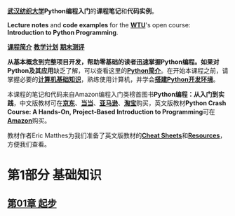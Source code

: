 
[**武汉纺织大学**](https://www.wtu.edu.cn)**Python编程入门**的**课程笔记**和**代码实例**。

**Lecture notes** and **code examples** for the [**WTU**](https://www.wtu.edu.cn)'s open course: **Introduction to Python Programming**.

[**课程简介**](intro.md)	 [**教学计划**](syllabus.md)	 [**期末测评**](exam.md)

**从基本概念到完整项目开发，帮助零基础的读者迅速掌握Python编程。**如果对**Python及其应用**缺乏了解，可以查看这里的[**Python简介**](python-intro.md)。在开始本课程之前，请掌握必要的[**计算机基础知识**](basic.md)，熟练使用计算机，并学会[**搭建Python开发环境**](install.md)。

本课程的笔记和代码来自Amazon编程入门类榜首图书**Python编程：从入门到实践**，中文版教材可在[**京东**](https://item.jd.com/11993134.html)、[**当当**](http://product.dangdang.com/24003310.html)、[**亚马逊**](https://www.amazon.cn/dp/B01ION3VWI)、[**淘宝**](https://www.taobao.com/)购买，英文版教材**Python Crash Course: A Hands-On, Project-Based Introduction to Programming**可在[**Amazon**](https://www.amazon.com/Python-Crash-Course-Hands-Project-Based/dp/1593276036)购买。

教材作者Eric Matthes为我们准备了英文版教材的[**Cheat Sheets**](https://ehmatthes.github.io/pcc/cheatsheets/README.html)和[**Resources**](https://github.com/ehmatthes/pcc)，方便我们查看。




# 第1部分 基础知识

## [第01章 起步](chap01_getting_started.md)







